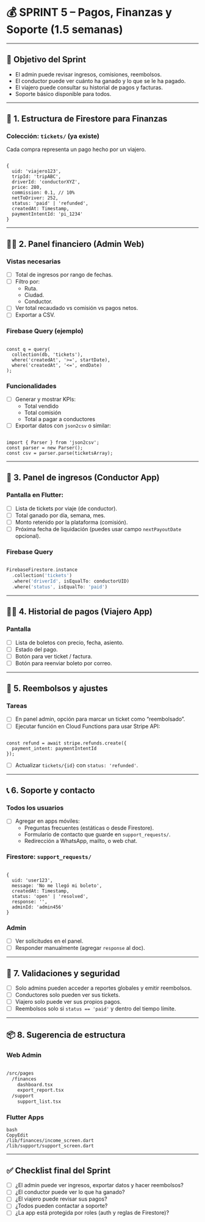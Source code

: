 # 💰 SPRINT 5 – Pagos, Finanzas y Soporte (1.5 semanas)

---

## 🎯 Objetivo del Sprint

- El admin puede revisar ingresos, comisiones, reembolsos.
- El conductor puede ver cuánto ha ganado y lo que se le ha pagado.
- El viajero puede consultar su historial de pagos y facturas.
- Soporte básico disponible para todos.

---

## 🧾 1. **Estructura de Firestore para Finanzas**

### Colección: `tickets/` (ya existe)

Cada compra representa un pago hecho por un viajero.

```tsx

{
  uid: 'viajero123',
  tripId: 'tripABC',
  driverId: 'conductorXYZ',
  price: 280,
  commission: 0.1, // 10%
  netToDriver: 252,
  status: 'paid' | 'refunded',
  createdAt: Timestamp,
  paymentIntentId: 'pi_1234'
}

```

---

## 👨‍💼 2. **Panel financiero (Admin Web)**

### Vistas necesarias

- [ ]  Total de ingresos por rango de fechas.
- [ ]  Filtro por:
    - Ruta.
    - Ciudad.
    - Conductor.
- [ ]  Ver total recaudado vs comisión vs pagos netos.
- [ ]  Exportar a CSV.

### Firebase Query (ejemplo)

```tsx

const q = query(
  collection(db, 'tickets'),
  where('createdAt', '>=', startDate),
  where('createdAt', '<=', endDate)
);

```

### Funcionalidades

- [ ]  Generar y mostrar KPIs:
    - Total vendido
    - Total comisión
    - Total a pagar a conductores
- [ ]  Exportar datos con `json2csv` o similar:

```tsx

import { Parser } from 'json2csv';
const parser = new Parser();
const csv = parser.parse(ticketsArray);

```

---

## 🚚 3. **Panel de ingresos (Conductor App)**

### Pantalla en Flutter:

- [ ]  Lista de tickets por viaje (de conductor).
- [ ]  Total ganado por día, semana, mes.
- [ ]  Monto retenido por la plataforma (comisión).
- [ ]  Próxima fecha de liquidación (puedes usar campo `nextPayoutDate` opcional).

### Firebase Query

```dart

FirebaseFirestore.instance
  .collection('tickets')
  .where('driverId', isEqualTo: conductorUID)
  .where('status', isEqualTo: 'paid')

```

---

## 🧍‍♀️ 4. **Historial de pagos (Viajero App)**

### Pantalla

- [ ]  Lista de boletos con precio, fecha, asiento.
- [ ]  Estado del pago.
- [ ]  Botón para ver ticket / factura.
- [ ]  Botón para reenviar boleto por correo.

---

## 💸 5. **Reembolsos y ajustes**

### Tareas

- [ ]  En panel admin, opción para marcar un ticket como “reembolsado”.
- [ ]  Ejecutar función en Cloud Functions para usar Stripe API:

```tsx

const refund = await stripe.refunds.create({
  payment_intent: paymentIntentId
});

```

- [ ]  Actualizar `tickets/{id}` con `status: 'refunded'`.

---

## 📞 6. **Soporte y contacto**

### Todos los usuarios

- [ ]  Agregar en apps móviles:
    - Preguntas frecuentes (estáticas o desde Firestore).
    - Formulario de contacto que guarde en `support_requests/`.
    - Redirección a WhatsApp, mailto, o web chat.

### Firestore: `support_requests/`

```tsx

{
  uid: 'user123',
  message: 'No me llegó mi boleto',
  createdAt: Timestamp,
  status: 'open' | 'resolved',
  response: '',
  adminId: 'admin456'
}

```

### Admin

- [ ]  Ver solicitudes en el panel.
- [ ]  Responder manualmente (agregar `response` al doc).

---

## 🧪 7. Validaciones y seguridad

- [ ]  Solo admins pueden acceder a reportes globales y emitir reembolsos.
- [ ]  Conductores solo pueden ver sus tickets.
- [ ]  Viajero solo puede ver sus propios pagos.
- [ ]  Reembolsos solo si `status == 'paid'` y dentro del tiempo límite.

---

## 📦 8. Sugerencia de estructura

### Web Admin

```bash

/src/pages
  /finances
    dashboard.tsx
    export_report.tsx
  /support
    support_list.tsx

```

### Flutter Apps

```
bash
CopyEdit
/lib/finances/income_screen.dart
/lib/support/support_screen.dart

```

---

## ✅ Checklist final del Sprint

- [ ]  ¿El admin puede ver ingresos, exportar datos y hacer reembolsos?
- [ ]  ¿El conductor puede ver lo que ha ganado?
- [ ]  ¿El viajero puede revisar sus pagos?
- [ ]  ¿Todos pueden contactar a soporte?
- [ ]  ¿La app está protegida por roles (auth y reglas de Firestore)?